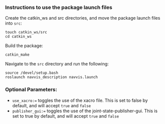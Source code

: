 ### Instructions to use the package launch files

Create the catkin_ws and src directories, and move the package launch files into `src`:
```
touch catkin_ws/src
cd catkin_ws
```

Build the package:
```
catkin_make
```

Navigate to the `src` directory and run the following:
```
source /devel/setup.bash
roslaunch navvis_description navvis.launch
```

### Optional Parameters:

* `use_xacro:=` toggles the use of the xacro file. This is set to false by default, and will accept `true` and `false`
* `publisher_gui:=` toggles the use of the joint-state-publisher-gui. This is set to true by default, and will accept `true` and `false`
